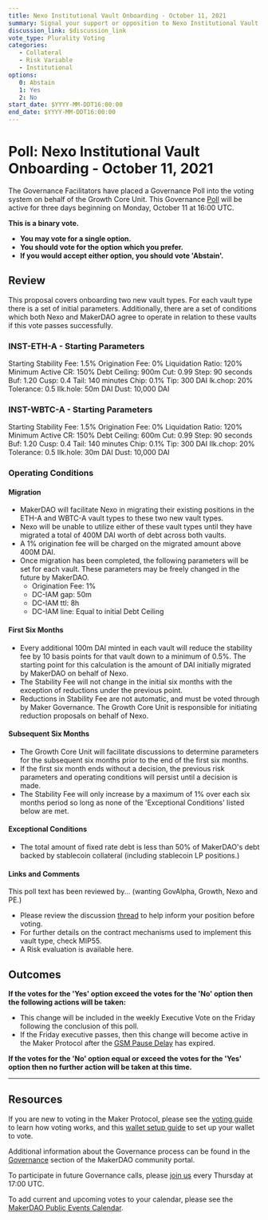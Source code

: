```yaml
---
title: Nexo Institutional Vault Onboarding - October 11, 2021
summary: Signal your support or opposition to Nexo Institutional Vault Onboarding.
discussion_link: $discussion_link
vote_type: Plurality Voting
categories:
   - Collateral
   - Risk Variable
   - Institutional
options:
   0: Abstain
   1: Yes
   2: No
start_date: $YYYY-MM-DDT16:00:00
end_date: $YYYY-MM-DDT16:00:00
---
```

# Poll: Nexo Institutional Vault Onboarding - October 11, 2021

The Governance Facilitators have placed a Governance Poll into the voting system on behalf of the Growth Core Unit. This Governance [Poll](https://community-development.makerdao.com/en/learn/governance/on-chain-gov) will be active for three days beginning on Monday, October 11 at 16:00 UTC.

**This is a binary vote.** 
- **You may vote for a single option.** 
- **You should vote for the option which you prefer.**
- **If you would accept either option, you should vote 'Abstain'.**

## Review

This proposal covers onboarding two new vault types. For each vault type there is a set of initial parameters. Additionally, there are a set of conditions which both Nexo and MakerDAO agree to operate in relation to these vaults if this vote passes successfully. 

### INST-ETH-A - Starting Parameters
Starting Stability Fee: 1.5%
Origination Fee: 0%
Liquidation Ratio: 120%
Minimum Active CR: 150%
Debt Ceiling: 900m
Cut: 0.99
Step: 90 seconds
Buf: 1.20
Cusp: 0.4
Tail: 140 minutes
Chip: 0.1%
Tip: 300 DAI
lk.chop: 20%
Tolerance: 0.5
Ilk.hole: 50m DAI
Dust: 10,000 DAI

### INST-WBTC-A - Starting Parameters
Starting Stability Fee: 1.5%
Origination Fee: 0%
Liquidation Ratio: 120%
Minimum Active CR: 150%
Debt Ceiling: 600m
Cut: 0.99
Step: 90 seconds
Buf: 1.20
Cusp: 0.4
Tail: 140 minutes
Chip: 0.1%
Tip: 300 DAI
Ilk.chop: 20%
Tolerance: 0.5
Ilk.hole: 30m DAI
Dust: 10,000 DAI

### Operating Conditions

#### Migration
* MakerDAO will facilitate Nexo in migrating their existing positions in the ETH-A and WBTC-A vault types to these two new vault types.
* Nexo will be unable to utilize either of these vault types until they have migrated a total of 400M DAI worth of debt across both vaults.
* A 1% origination fee will be charged on the migrated amount above 400M DAI.
* Once migration has been completed, the following parameters will be set for each vault. These parameters may be freely changed in the future by MakerDAO.
	* Origination Fee: 1%
	* DC-IAM gap: 50m
	* DC-IAM ttl: 8h
	* DC-IAM line: Equal to initial Debt Ceiling

#### First Six Months
* Every additional 100m DAI minted in each vault will reduce the stability fee by 10 basis points for that vault down to a minimum of 0.5%. The starting point for this calculation is the amount of DAI initially migrated by MakerDAO on behalf of Nexo.
* The Stability Fee will not change in the initial six months with the exception of reductions under the previous point.
* Reductions in Stability Fee are not automatic, and must be voted through by Maker Governance. The Growth Core Unit is responsible for initiating reduction proposals on behalf of Nexo.

#### Subsequent Six Months
* The Growth Core Unit will facilitate discussions to determine parameters for the subsequent six months prior to the end of the first six months.
* If the first six month ends without a decision, the previous risk parameters and operating conditions will persist until a decision is made.
* The Stability Fee will only increase by a maximum of 1% over each six months period so long as none of the 'Exceptional Conditions' listed below are met.

#### Exceptional Conditions
* The total amount of fixed rate debt is less than 50% of MakerDAO's debt backed by stablecoin collateral (including stablecoin LP positions.)

#### Links and Comments
This poll text has been reviewed by... (wanting GovAlpha, Growth, Nexo and PE.)

* Please review the discussion [thread]($discussion_link) to help inform your position before voting. 
* For further details on the contract mechanisms used to implement this vault type, check MIP55.
* A Risk evaluation is available here.

## Outcomes

**If the votes for the 'Yes' option exceed the votes for the 'No' option then the following actions will be taken:**
* This change will be included in the weekly Executive Vote on the Friday following the conclusion of this poll.
* If the Friday executive passes, then this change will become active in the Maker Protocol after the [GSM Pause Delay](https://community-development.makerdao.com/en/learn/governance/param-gsm-pause-delay) has expired.

**If the votes for the 'No' option equal or exceed the votes for the 'Yes' option then no further action will be taken at this time.**

---

## Resources

If you are new to voting in the Maker Protocol, please see the [voting guide](https://community-development.makerdao.com/en/learn/governance/how-voting-works/) to learn how voting works, and this [wallet setup guide](https://community-development.makerdao.com/en/learn/governance/voting-setup/) to set up your wallet to vote.

Additional information about the Governance process can be found in the [Governance](https://community-development.makerdao.com/en/learn/governance) section of the MakerDAO community portal.

To participate in future Governance calls, please [join us](https://github.com/makerdao/community/tree/master/governance/governance-and-risk-meetings) every Thursday at 17:00 UTC.

To add current and upcoming votes to your calendar, please see the [MakerDAO Public Events Calendar](https://calendar.google.com/calendar/embed?src=makerdao.com_3efhm2ghipksegl009ktniomdk%40group.calendar.google.com&ctz=UTC&mode=week&showCalendars=0&showPrint=0).
